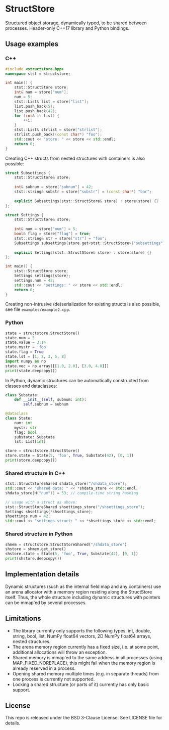 # StructStore

Structured object storage, dynamically typed, to be shared between processes.
Header-only C++17 library and Python bindings.

## Usage examples

### C++

```c++
#include <structstore.hpp>
namespace stst = structstore;

int main() {
    stst::StructStore store;
    int& num = store["num"];
    num = 5;
    stst::List& list = store["list"];
    list.push_back(5);
    list.push_back(42);
    for (int& i: list) {
        ++i;
    }
    stst::List& strlist = store["strlist"];
    strlist.push_back((const char*) "foo");
    std::cout << "store: " << store << std::endl;
    return 0;
}
```

Creating C++ structs from nested structures with containers is also possible:

```c++
struct Subsettings {
    stst::StructStore& store;
    
    int& subnum = store["subnum"] = 42;
    stst::string& substr = store["substr"] = (const char*) "bar";
    
    explicit Subsettings(stst::StructStore& store) : store(store) {}
};

struct Settings {
    stst::StructStore& store;
    
    int& num = store["num"] = 5;
    bool& flag = store["flag"] = true;
    stst::string& str = store["str"] = "foo";
    Subsettings subsettings{store.get<stst::StructStore>("subsettings")};
    
    explicit Settings(stst::StructStore& store) : store(store) {}
};

int main() {
    stst::StructStore store;
    Settings settings{store};
    settings.num = 42;
    std::cout << "settings: " << store << std::endl;
    return 0;
}
```

Creating non-intrusive (de)serialization for existing structs is also possible,
see file `examples/example2.cpp`.

### Python

```python
state = structstore.StructStore()
state.num = 5
state.value = 3.14
state.mystr = 'foo'
state.flag = True
state.lst = [1, 2, 3, 5, 8]
import numpy as np
state.vec = np.array([[1.0, 2.0], [3.0, 4.0]])
print(state.deepcopy())
```

In Python, dynamic structures can be automatically constructed from classes and
dataclasses:

```python
class Substate:
    def __init__(self, subnum: int):
        self.subnum = subnum

@dataclass
class State:
    num: int
    mystr: str
    flag: bool
    substate: Substate
    lst: List[int]

store = structstore.StructStore()
store.state = State(5, 'foo', True, Substate(42), [0, 1])
print(store.deepcopy())
```

### Shared structure in C++

```c++
stst::StructStoreShared shdata_store("/shdata_store");
std::cout << "shared data: " << *shdata_store << std::endl;
shdata_store[H("num")] = 53; // compile-time string hashing

// usage with a struct as above:
stst::StructStoreShared shsettings_store("/shsettings_store");
Settings shsettings{*shsettings_store};
shsettings.num = 42;
std::cout << "settings struct: " << *shsettings_store << std::endl;
```

### Shared structure in Python

```python
shmem = structstore.StructStoreShared("/shdata_store")
shstore = shmem.get_store()
shstore.state = State(5, 'foo', True, Substate(42), [0, 1])
print(shstore.deepcopy())
```

## Implementation details

Dynamic structures (such as the internal field map and any containers) use an
arena allocator with a memory region residing along the StructStore itself.
Thus, the whole structure including dynamic structures with pointers can be
mmap'ed by several processes.

## Limitations

* The library currently only supports the following types: int, double, string,
  bool, list, NumPy float64 vectors, 2D NumPy float64 arrays, nested structures.
* The arena memory region currently has a fixed size, i.e. at some point,
  additional allocations will throw an exception.
* Shared memory is mmap'ed to the same address in all processes (using
  MAP_FIXED_NOREPLACE), this might fail when the memory region is already
  reserved in a process.
* Opening shared memory multiple times (e.g. in separate threads) from one
  process is currently not supported.
* Locking a shared structure (or parts of it) currently has only basic support.

## License

This repo is released under the BSD 3-Clause License. See LICENSE file for
details.
